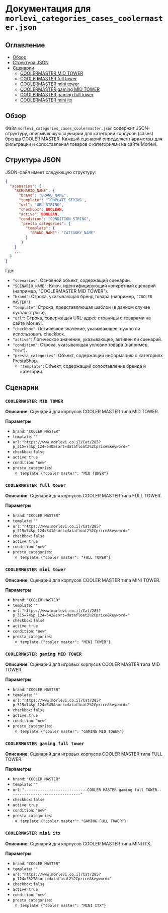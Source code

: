 # Документация для `morlevi_categories_cases_coolermaster.json`

## Оглавление
- [Обзор](#обзор)
- [Структура JSON](#структура-json)
- [Сценарии](#сценарии)
    - [COOLERMASTER MID TOWER](#coolermaster-mid-tower)
    - [COOLERMASTER full tower](#coolermaster-full-tower)
    - [COOLERMASTER mini tower](#coolermaster-mini-tower)
    - [COOLERMASTER gaming MID TOWER](#coolermaster-gaming-mid-tower)
    - [COOLERMASTER gaming full tower](#coolermaster-gaming-full-tower)
    - [COOLERMASTER mini itx](#coolermaster-mini-itx)
   
## Обзор

Файл `morlevi_categories_cases_coolermaster.json` содержит JSON-структуру, описывающую сценарии для категорий корпусов (cases) бренда COOLER MASTER. Каждый сценарий определяет параметры для фильтрации и сопоставления товаров с категориями на сайте Morlevi.

## Структура JSON

JSON-файл имеет следующую структуру:

```json
{
  "scenarios": {
    "SCENARIO_NAME": {
      "brand": "BRAND_NAME",
      "template": "TEMPLATE_STRING",
      "url": "URL_STRING",
      "checkbox": BOOLEAN,
      "active": BOOLEAN,
      "condition": "CONDITION_STRING",
       "presta_categories": {
         "template": {
           "BRAND_NAME": "CATEGORY_NAME"
         }
       }
    }
    ...
  }
}
```
Где:

- `"scenarios"`: Основной объект, содержащий сценарии.
- `"SCENARIO_NAME"`: Ключ, идентифицирующий конкретный сценарий (например, "COOLERMASTER MID TOWER").
- `"brand"`: Строка, указывающая бренд товара (например, `"COOLER MASTER"`).
- `"template"`: Строка, представляющая шаблон (в данном случае пустая строка).
- `"url"`: Строка, содержащая URL-адрес страницы с товарами на сайте Morlevi.
- `"checkbox"`: Логическое значение, указывающее, нужно ли использовать checkbox.
- `"active"`: Логическое значение, указывающее, активен ли сценарий.
- `"condition"`: Строка, указывающая условие товара (например, `"new"`).
- `"presta_categories"`: Объект, содержащий информацию о категориях PrestaShop.
    - `"template"`: Объект, содержащий сопоставление бренда и категории.

## Сценарии

### `COOLERMASTER MID TOWER`

**Описание**: Сценарий для корпусов COOLER MASTER типа MID TOWER.

**Параметры**:

- `brand`: `"COOLER MASTER"`
- `template`: `""`
- `url`: `"https://www.morlevi.co.il/Cat/285?p_315=74&p_124=540&sort=datafloat2%2Cprice&keyword="`
- `checkbox`: `false`
- `active`: `true`
- `condition`: `"new"`
- `presta_categories`:
    - `template`: `{"cooler master": "MID TOWER"}`

### `COOLERMASTER full tower`

**Описание**: Сценарий для корпусов COOLER MASTER типа FULL TOWER.

**Параметры**:

- `brand`: `"COOLER MASTER"`
- `template`: `""`
- `url`: `"https://www.morlevi.co.il/Cat/285?p_315=74&p_124=541&sort=datafloat2%2Cprice&keyword="`
- `checkbox`: `false`
- `active`: `true`
- `condition`: `"new"`
- `presta_categories`:
    - `template`: `{"cooler master": "FULL TOWER"}`

### `COOLERMASTER mini tower`

**Описание**: Сценарий для корпусов COOLER MASTER типа MINI TOWER.

**Параметры**:

- `brand`: `"COOLER MASTER"`
- `template`: `""`
- `url`: `"https://www.morlevi.co.il/Cat/285?p_315=74&p_124=542&sort=datafloat2%2Cprice&keyword="`
- `checkbox`: `false`
- `active`: `true`
- `condition`: `"new"`
- `presta_categories`:
    - `template`: `{"cooler master": "MINI TOWER"}`

### `COOLERMASTER gaming MID TOWER`

**Описание**: Сценарий для игровых корпусов COOLER MASTER типа MID TOWER.

**Параметры**:

- `brand`: `"COOLER MASTER"`
- `template`: `""`
- `url`: `"https://www.morlevi.co.il/Cat/285?p_315=74&p_124=545&sort=datafloat2%2Cprice&keyword="`
- `checkbox`: `false`
- `active`: `true`
- `condition`: `"new"`
- `presta_categories`:
    - `template`: `{"cooler master": "GAMING MID TOWER"}`

### `COOLERMASTER gaming full tower`

**Описание**: Сценарий для игровых корпусов COOLER MASTER типа FULL TOWER.

**Параметры**:

- `brand`: `"COOLER MASTER"`
- `template`: `""`
- `url`: `"----------------------------COOLER MASTER gaming full TOWER--------------------------------"`
- `checkbox`: `false`
- `active`: `true`
- `condition`: `"new"`
- `presta_categories`:
    - `template`: `{"cooler master": "GAMING FULL TOWER"}`

### `COOLERMASTER mini itx`

**Описание**: Сценарий для корпусов COOLER MASTER типа MINI ITX.

**Параметры**:

- `brand`: `"COOLER MASTER"`
- `template`: `""`
- `url`: `"https://www.morlevi.co.il/Cat/285?p_124=3527&sort=datafloat2%2Cprice&keyword="`
- `checkbox`: `false`
- `active`: `true`
- `condition`: `"new"`
- `presta_categories`:
    - `template`: `{"cooler master": "MINI ITX"}`